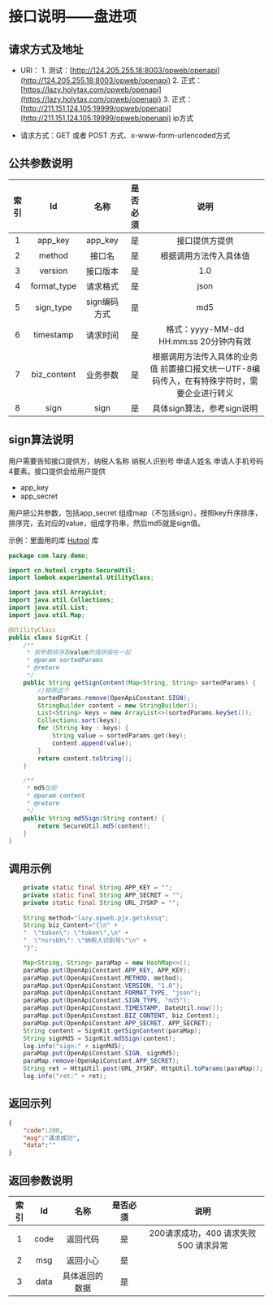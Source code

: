 # 接口说明——盘进项
## 请求方式及地址
 - URI：
 		1. 测试：[http://124.205.255.18:8003/opweb/openapi](http://124.205.255.18:8003/opweb/openapi)
    		2. 正式：[https://lazy.holytax.com/opweb/openapi](https://lazy.holytax.com/opweb/openapi)
    		3. 正式：[http://211.151.124.105:19999/opweb/openapi](http://211.151.124.105:19999/opweb/openapi)  ip方式

 - 请求方式：GET 或者 POST 方式、x-www-form-urlencoded方式

## 公共参数说明
| 索引 |     Id      |     名称     | 是否必须 |                             说明                             |
| :--: | :---------: | :----------: | :------: | :----------------------------------------------------------: |
|  1   |   app_key   |   app_key    |    是    |                        接口提供方提供                        |
|  2   |   method    |    接口名    |    是    |                    根据调用方法传入具体值                    |
|  3   |   version   |   接口版本   |    是    |                             1.0                              |
|  4   | format_type |   请求格式   |    是    |                             json                             |
|  5   |  sign_type  | sign编码方式 |    是    |                             md5                              |
|  6   |  timestamp  |   请求时间   |    是    |            格式：yyyy-MM-dd HH:mm:ss 20分钟内有效            |
|  7   | biz_content |   业务参数   |    是    | 根据调用方法传入具体的业务值  前置接口报文统一UTF-8编码传入，在有特殊字符时，需要企业进行转义 |
|  8   |    sign     |     sign     |    是    |                  具体sign算法，参考sign说明                  |

## sign算法说明
用户需要告知接口提供方，纳税人名称 纳税人识别号 申请人姓名 申请人手机号码4要素。接口提供会给用户提供
 - app_key
 - app_secret 

用户把公共参数，包括app_secret 组成map（不包括sign），按照key升序排序，排序完，去对应的value，组成字符串，然后md5就是sign值。

示例：里面用的库 [Hutool](https://www.hutool.cn/docs/) 库

```java
package com.lazy.demo;

import cn.hutool.crypto.SecureUtil;
import lombok.experimental.UtilityClass;

import java.util.ArrayList;
import java.util.Collections;
import java.util.List;
import java.util.Map;

@UtilityClass
public class SignKit {
    /**
     * 按参数排序取value的值拼接在一起
     * @param sortedParams
     * @return
     */
    public String getSignContent(Map<String, String> sortedParams) {
        //移除这个
        sortedParams.remove(OpenApiConstant.SIGN);
        StringBuilder content = new StringBuilder();
        List<String> keys = new ArrayList<>(sortedParams.keySet());
        Collections.sort(keys);
        for (String key : keys) {
            String value = sortedParams.get(key);
            content.append(value);
        }
        return content.toString();
    }

    /**
     * md5加密
     * @param content
     * @return
     */
    public String md5Sign(String content) {
        return SecureUtil.md5(content);
    }  
}
```

## 调用示例
```java
	private static final String APP_KEY = "";
    private static final String APP_SECRET = "";
    private static final String URL_JYSKP = "";
    
	String method="lazy.opweb.pjx.getskssq";
	String biz_Content="{\n" +
	"  \"token\": \"token\",\n" +
	"  \"nsrsbh\": \"纳税人识别号\"\n" +
	"}";

	Map<String, String> paraMap = new HashMap<>();
    paraMap.put(OpenApiConstant.APP_KEY, APP_KEY);
    paraMap.put(OpenApiConstant.METHOD, method);
    paraMap.put(OpenApiConstant.VERSION, "1.0");
    paraMap.put(OpenApiConstant.FORMAT_TYPE, "json");
    paraMap.put(OpenApiConstant.SIGN_TYPE, "md5");
    paraMap.put(OpenApiConstant.TIMESTAMP, DateUtil.now());
    paraMap.put(OpenApiConstant.BIZ_CONTENT, biz_Content);
    paraMap.put(OpenApiConstant.APP_SECRET, APP_SECRET);
    String content = SignKit.getSignContent(paraMap);
    String signMd5 = SignKit.md5Sign(content);
    log.info("sign:" + signMd5);
    paraMap.put(OpenApiConstant.SIGN, signMd5);
    paraMap.remove(OpenApiConstant.APP_SECRET);
    String ret = HttpUtil.post(URL_JYSKP, HttpUtil.toParams(paraMap));
    log.info("ret:" + ret);
```

## 返回示列
```json
{
	"code":200,
	"msg":"请求成功",
	"data":""
}
```

## 返回参数说明

| 索引 |  Id  |      名称      | 是否必须 |                  说明                  |
| :--: | :--: | :------------: | :------: | :------------------------------------: |
|  1   | code |    返回代码    |    是    | 200请求成功，400 请求失败 500 请求异常 |
|  2   | msg  |    返回小心    |    是    |                                        |
|  3   | data | 具体返回的数据 |    是    |                                        |